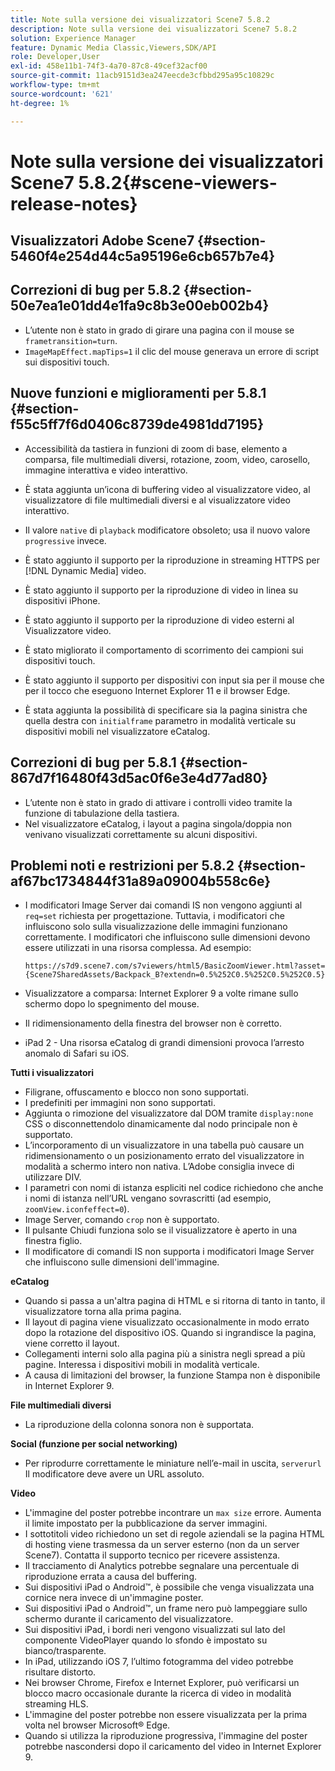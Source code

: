 ```yaml
---
title: Note sulla versione dei visualizzatori Scene7 5.8.2
description: Note sulla versione dei visualizzatori Scene7 5.8.2
solution: Experience Manager
feature: Dynamic Media Classic,Viewers,SDK/API
role: Developer,User
exl-id: 458e11b1-74f3-4a70-87c8-49cef32acf00
source-git-commit: 11acb9151d3ea247eecde3cfbbd295a95c10829c
workflow-type: tm+mt
source-wordcount: '621'
ht-degree: 1%

---
```


# Note sulla versione dei visualizzatori Scene7 5.8.2{#scene-viewers-release-notes}

## Visualizzatori Adobe Scene7 {#section-5460f4e254d44c5a95196e6cb657b7e4}

## Correzioni di bug per 5.8.2 {#section-50e7ea1e01dd4e1fa9c8b3e00eb002b4}

* L’utente non è stato in grado di girare una pagina con il mouse se `frametransition=turn`.
* `ImageMapEffect.mapTips=1` il clic del mouse generava un errore di script sui dispositivi touch.

## Nuove funzioni e miglioramenti per 5.8.1 {#section-f55c5ff7f6d0406c8739de4981dd7195}

* Accessibilità da tastiera in funzioni di zoom di base, elemento a comparsa, file multimediali diversi, rotazione, zoom, video, carosello, immagine interattiva e video interattivo.
* È stata aggiunta un’icona di buffering video al visualizzatore video, al visualizzatore di file multimediali diversi e al visualizzatore video interattivo.
* Il valore `native` di `playback` modificatore obsoleto; usa il nuovo valore `progressive` invece.

* È stato aggiunto il supporto per la riproduzione in streaming HTTPS per [!DNL Dynamic Media] video.
* È stato aggiunto il supporto per la riproduzione di video in linea su dispositivi iPhone.
* È stato aggiunto il supporto per la riproduzione di video esterni al Visualizzatore video.
* È stato migliorato il comportamento di scorrimento dei campioni sui dispositivi touch.
* È stato aggiunto il supporto per dispositivi con input sia per il mouse che per il tocco che eseguono Internet Explorer 11 e il browser Edge.
* È stata aggiunta la possibilità di specificare sia la pagina sinistra che quella destra con `initialframe` parametro in modalità verticale su dispositivi mobili nel visualizzatore eCatalog.

## Correzioni di bug per 5.8.1 {#section-867d7f16480f43d5ac0f6e3e4d77ad80}

* L’utente non è stato in grado di attivare i controlli video tramite la funzione di tabulazione della tastiera.
* Nel visualizzatore eCatalog, i layout a pagina singola/doppia non venivano visualizzati correttamente su alcuni dispositivi.

## Problemi noti e restrizioni per 5.8.2 {#section-af67bc1734844f31a89a09004b558c6e}

* I modificatori Image Server dai comandi IS non vengono aggiunti al `req=set` richiesta per progettazione. Tuttavia, i modificatori che influiscono solo sulla visualizzazione delle immagini funzionano correttamente. I modificatori che influiscono sulle dimensioni devono essere utilizzati in una risorsa complessa. Ad esempio:

   `https://s7d9.scene7.com/s7viewers/html5/BasicZoomViewer.html?asset= {Scene7SharedAssets/Backpack_B?extendn=0.5%252C0.5%252C0.5%252C0.5}`

* Visualizzatore a comparsa: Internet Explorer 9 a volte rimane sullo schermo dopo lo spegnimento del mouse.
* Il ridimensionamento della finestra del browser non è corretto.
* iPad 2 - Una risorsa eCatalog di grandi dimensioni provoca l’arresto anomalo di Safari su iOS.

**Tutti i visualizzatori**

* Filigrane, offuscamento e blocco non sono supportati.
* I predefiniti per immagini non sono supportati.
* Aggiunta o rimozione del visualizzatore dal DOM tramite `display:none` CSS o disconnettendolo dinamicamente dal nodo principale non è supportato.
* L’incorporamento di un visualizzatore in una tabella può causare un ridimensionamento o un posizionamento errato del visualizzatore in modalità a schermo intero non nativa. L’Adobe consiglia invece di utilizzare DIV.
* I parametri con nomi di istanza espliciti nel codice richiedono che anche i nomi di istanza nell’URL vengano sovrascritti (ad esempio, `zoomView.iconfeffect=0`).
* Image Server, comando `crop` non è supportato.
* Il pulsante Chiudi funziona solo se il visualizzatore è aperto in una finestra figlio.
* Il modificatore di comandi IS non supporta i modificatori Image Server che influiscono sulle dimensioni dell&#39;immagine.

**eCatalog**

* Quando si passa a un&#39;altra pagina di HTML e si ritorna di tanto in tanto, il visualizzatore torna alla prima pagina.
* Il layout di pagina viene visualizzato occasionalmente in modo errato dopo la rotazione del dispositivo iOS. Quando si ingrandisce la pagina, viene corretto il layout.
* Collegamenti interni solo alla pagina più a sinistra negli spread a più pagine. Interessa i dispositivi mobili in modalità verticale.
* A causa di limitazioni del browser, la funzione Stampa non è disponibile in Internet Explorer 9.

**File multimediali diversi**

* La riproduzione della colonna sonora non è supportata.

**Social (funzione per social networking)**

* Per riprodurre correttamente le miniature nell’e-mail in uscita, `serverurl` Il modificatore deve avere un URL assoluto.

**Video**

* L&#39;immagine del poster potrebbe incontrare un `max size` errore. Aumenta il limite impostato per la pubblicazione da server immagini.
* I sottotitoli video richiedono un set di regole aziendali se la pagina HTML di hosting viene trasmessa da un server esterno (non da un server Scene7). Contatta il supporto tecnico per ricevere assistenza.
* Il tracciamento di Analytics potrebbe segnalare una percentuale di riproduzione errata a causa del buffering.
* Sui dispositivi iPad o Android™, è possibile che venga visualizzata una cornice nera invece di un&#39;immagine poster.
* Sui dispositivi iPad o Android™, un frame nero può lampeggiare sullo schermo durante il caricamento del visualizzatore.
* Sui dispositivi iPad, i bordi neri vengono visualizzati sul lato del componente VideoPlayer quando lo sfondo è impostato su bianco/trasparente.
* In iPad, utilizzando iOS 7, l’ultimo fotogramma del video potrebbe risultare distorto.
* Nei browser Chrome, Firefox e Internet Explorer, può verificarsi un blocco macro occasionale durante la ricerca di video in modalità streaming HLS.
* L&#39;immagine del poster potrebbe non essere visualizzata per la prima volta nel browser Microsoft® Edge.
* Quando si utilizza la riproduzione progressiva, l&#39;immagine del poster potrebbe nascondersi dopo il caricamento del video in Internet Explorer 9.
